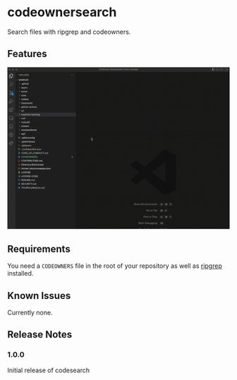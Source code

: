 # codeownersearch

Search files with ripgrep and codeowners.

## Features

![demo](docs/demo.gif)

## Requirements

You need a `CODEOWNERS` file in the root of your repository as well as [ripgrep](https://github.com/BurntSushi/ripgrep) installed.

## Known Issues

Currently none.

## Release Notes

### 1.0.0

Initial release of codesearch
